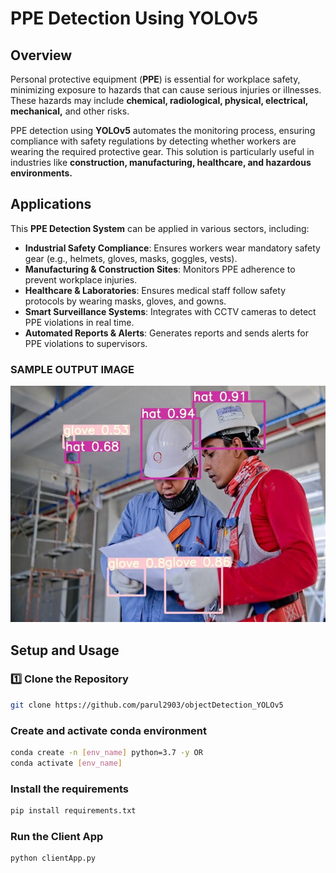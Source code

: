 # PPE Detection Using YOLOv5  

## Overview  
Personal protective equipment (**PPE**) is essential for workplace safety, minimizing exposure to hazards that can cause serious injuries or illnesses. These hazards may include **chemical, radiological, physical, electrical, mechanical,** and other risks.  

PPE detection using **YOLOv5** automates the monitoring process, ensuring compliance with safety regulations by detecting whether workers are wearing the required protective gear. This solution is particularly useful in industries like **construction, manufacturing, healthcare, and hazardous environments.**  

## Applications  
This **PPE Detection System** can be applied in various sectors, including:  

- **Industrial Safety Compliance**: Ensures workers wear mandatory safety gear (e.g., helmets, gloves, masks, goggles, vests).  
- **Manufacturing & Construction Sites**: Monitors PPE adherence to prevent workplace injuries.  
- **Healthcare & Laboratories**: Ensures medical staff follow safety protocols by wearing masks, gloves, and gowns.  
- **Smart Surveillance Systems**: Integrates with CCTV cameras to detect PPE violations in real time.  
- **Automated Reports & Alerts**: Generates reports and sends alerts for PPE violations to supervisors.  

### SAMPLE OUTPUT IMAGE

![My webapp](color_img.jpg)

## Setup and Usage  

### 1️⃣ Clone the Repository  
```bash
git clone https://github.com/parul2903/objectDetection_YOLOv5
```

### Create and activate conda environment
```bash
conda create -n [env_name] python=3.7 -y OR
conda activate [env_name]
```


### Install the requirements
```bash
pip install requirements.txt
```


### Run the Client App
```bash
python clientApp.py
```
